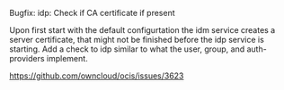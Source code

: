 Bugfix: idp: Check if CA certificate if present

Upon first start with the default configurtation the idm service creates
a server certificate, that might not be finished before the idp service
is starting. Add a check to idp similar to what the user, group, and
auth-providers implement.

https://github.com/owncloud/ocis/issues/3623
